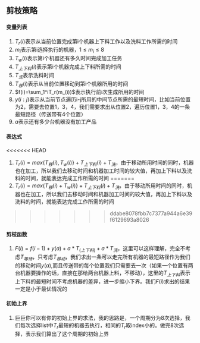 ## 剪枝策略

#### 变量列表
1. $T_r(i)$表示从当前位置完成第i个机器上下料工作以及洗料工作所需的时间
2. $m_i$表示第i选择执行的机器，$1 \leq m_i \leq 8$
3. $T_w(i)$表示第i个机器还有多久时间完成加工任务
4. $T_{上下料}(i)$表示第i个机器完成上下料所需的时间
5. $T_{洗}$表示洗料时间
6. $T_{移}(i)$表示从当前位置移动到第i个机器所用的时间
7. $f(i)=\sum_1^iT_r(m_(i))$表示执行前i次生成所用的时间
8. $y(i:j)$表示从当前节点遍历i-j所用的中间节点所需的最短时间，比如当前位置为2，需要去位置1，3，4，我们需要求出从位置2，遍历位置1，3，4的一条最短路径（传送带有4个位置）
9. $a$表示还有多少台机器没有加工产品
#### 表达式
<<<<<<< HEAD
1. $T_r(i)=max\{T_{移}(i),T_w(i)\}+T_{上下料}(i)+T_{洗}$，由于移动所用时间的同时，机器也在加工，所以我们去移动时间和机器加工时间的较大值，再加上下料以及洗料的时间，就能表达完成工作所需的时间
=======
1. $T_r(i)=max\{T_{移}(i)+T_w(i)\}+T_{上下料}(i)+T_{洗}$，由于移动所用时间的同时，机器也在加工，所以我们去移动时间和机器加工时间的较大值，再加上下料以及洗料的时间，就能表达完成工作所需的时间

>>>>>>> ddabe8078fbb7c7377a944a6e39f6129693a8026
#### 剪枝函数

1. $F(i)=f(i-1)+y(a)+a*T_(上下料)+a*T_{洗}$，这里可以这样理解，完全不考虑$T_{等待}$，只考虑$T_{移动}$，我们求出一条可以走完所有机器的最短路径作为我们的移动时间$y(a)$,而且传送带的每个位置我们只需要去一次（如果一个位置有两台机器要操作的话，直接在那给两台机器上料，不移动），这里的$T_{上下料}$表示上下料的最短时间不考虑机器的差异，进一步缩小下界。我们$F(i)$求出的结果一定是小于最优情况的
#### 初始上界
1. 巨巨你可以有你的初始上界的求法，我的思路是，一个周期分为8次选择，我们每次选择list中$T_r$最短的机器去执行，相同的$T_r$取index小的。做完8次选择，表示我们算出了这个周期的初始上界